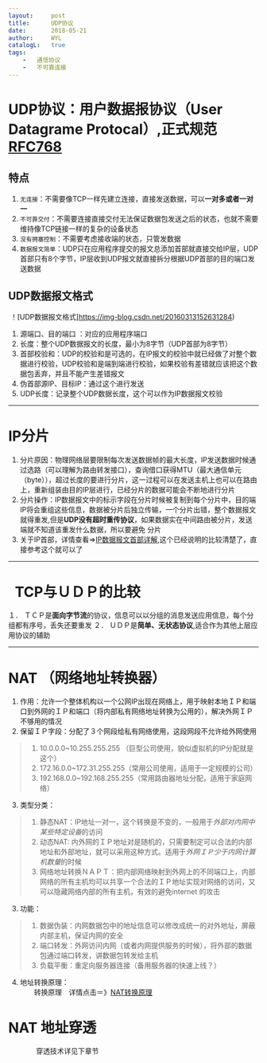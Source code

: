 ```yaml
---
layout:     post
title:      UDP协议
date:       2018-05-21
author:     WYL
catalogL:   true
tags:
    -   通信协议
    -   不可靠连接
---
```


#   UDP协议：用户数据报协议（User Datagrame Protocal）,正式规范[RFC768](https://tools.ietf.org/html/rfc768)

##  特点

1. `无连接`：不需要像TCP一样先建立连接，直接发送数据，可以**一对多或者一对一**
2. `不可靠交付`：不需要连接直接交付无法保证数据包发送之后的状态，也就不需要维持像TCP链接一样的复杂的设备状态
3. `没有拥塞控制`：不需要考虑接收端的状态，只管发数据
4. `数据报文简单`：UDP只在应用程序提交的报文总添加首部就直接交给IP层，UDP首部只有8个字节，IP层收到UDP报文就直接拆分根据UDP首部的目的端口发送数据

##  UDP数据报文格式   

  ！[UDP数据报文格式]https://img-blog.csdn.net/20160313152631284)  

1.  源端口、目的端口 ：对应的应用程序端口
2.  长度：整个UDP数据报文的长度，最小为8字节（UDP首部为8字节）
3.  首部校验和：UDP的校验和是可选的，在IP报文的校验中就已经做了对整个数据进行校验，UDP校验和是端到端进行校验，如果校验有差错就应该把这个数据包丢弃，并且不能产生差错报文
4.  伪首部源IP、目标IP：通过这个进行发送
5.  UDP长度：记录整个UDP数据长度，这个可以作为IP数据报文校验

---

#   IP分片
1.  分片原因：物理网络层要限制每次发送数据帧的最大长度，IP发送数据时候通过选路（可以理解为路由转发接口），查询借口获得MTU（最大通信单元（byte）），超过长度的要进行分片，这一过程可以在发送主机上也可以在路由上，重新组装由目的IP层进行，已经分片的数据可能会不断地进行分片
2.  分片操作：IP数据报文中的标示字段在分片时候被复制到每个分片中，目的端IP将会重组这些信息，数据被分片后独立传输，一个分片出错，整个数据报文就得重发,但是**UDP没有超时重传协议**，如果数据实在中间路由被分片，发送端就不知道该重发什么数据，所以要避免 分片
3.  关于IP首部，详情查看=>[IP数据报文首部详解](https://blog.csdn.net/jhg1204/article/details/41624169),这个已经说明的比较清楚了，直接参考这个就可以了   

---

#   TCP与ＵＤＰ的比较
１．  ＴＣＰ是**面向字节流**的协议，信息可以以分组的消息发送应用信息，每个分组都有序号，丢失还要重发
２．  ＵＤＰ是**简单、无状态协议**,适合作为其他上层应用协议的辅助

---

#   NAT （网络地址转换器）

1.  作用：允许一个整体机构以一个公网IP出现在网络上，用于映射本地ＩＰ和端口到外网的ＩＰ和端口（将内部私有网络地址转换为公用的），解决外网ＩＰ不够用的情况
2.   保留ＩＰ字段：分配了３个网段给私有网络使用，这段网段不允许给外网使用
>   1.  10.0.0.0~10.255.255.255  （巨型公司使用，貌似虚拟机的IP分配就是这个）
>   2.  172.16.0.0~172.31.255.255（常用公司使用，适用于一定规模的公司）
>   3.  192.168.0.0~192.168.255.255（常用路由器地址分配，适用于家庭网络）
3.  类型分类：
>   1.  静态NAT：IP地址一对一，这个转换是不变的，一般用于*外部对内网中某些特定设备*的访问
>   2.  动态NAT: 内外网的ＩＰ地址对是随机的，只需要制定可以合法的内部地址和外部地址，就可以采用这种方式。适用于*外网ＩＰ少于内网计算机数量*的时候
>   3.  网络地址转换ＮＡＰＴ：把内部网络映射到外网上的不同端口上，内部网络的所有主机均可以共享一个合法的ＩＰ地址实现对网络的访问，又可以隐藏网络内部的所有主机，有效的避免internet 的攻击
3.   功能：
>   1.  数据伪装：内网数据包中的地址信息可以修改成统一的对外地址，屏蔽内部主机，保证内网的安全
>   2.  端口转发：外网访问内网（或者内网提供服务的时候），将外部的数据包通过端口转发，讲数据包转发给主机
>   3.  负载平衡：重定向服务器连接（备用服务器的快速上线？）
4.  地址转换原理：     
　　转换原理　详情点击＝》[NAT转换原理](https://blog.csdn.net/hzhsan/article/details/45038265)

# NAT 地址穿透      
　　　　穿透技术详见下章节
   
